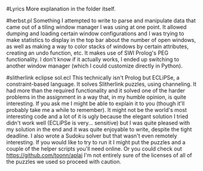 #Lyrics
More explanation in the folder itself.

#herbst.pl
Something I attempted to write to parse and manipulate data that came out of a tiling window manager I was using at one point. It allowed dumping and loading certain window configurations and I was trying to make statistics to display in the top bar about the number of open windows, as well as making a way to color stacks of windows by certain attributes, creating an undo function, etc.
It makes use of SWI Prolog's PEG functionality.
I don't know if it actually works, I ended up switching to another window manager (which I could customize directly in Python).

#slitherlink eclipse sol.ecl
This technically isn't Prolog but ECLiPSe, a constraint-based language. It solves Slitherlink puzzles, using channeling.
It had more than the required functionality and it solved one of the harder problems in the assignment in a way that, in my humble opinion, is quite interesting. If you ask me I might be able to explain it to you (though it'll probably take me a while to remember).
It might not be the world's most interesting code and a lot of it is ugly because the elegant solution I tried didn't work well (ECLiPSe is very... sensitive) but I was quite pleased with my solution in the end and it was quite enjoyable to write, despite the tight deadline.
I also wrote a Sudoku solver but that wasn't even remotely interesting.
If you would like to try to run it I might put the puzzles and a couple of the helper scripts you'll need online. Or you could check out https://github.com/toonn/aplai
I'm not entirely sure of the licenses of all of the puzzles we used so proceed with caution.
